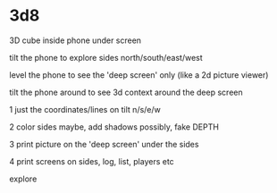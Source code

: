 # 3d8
3D cube inside phone under screen  

tilt the phone to explore sides north/south/east/west

level the phone to see the 'deep screen' only (like a 2d picture viewer)

tilt the phone around to see 3d context around the deep screen

1 just the coordinates/lines on tilt n/s/e/w

2 color sides maybe, add shadows possibly, fake DEPTH

3 print picture on the 'deep screen' under the sides

4 print screens on sides, log, list, players etc

explore


